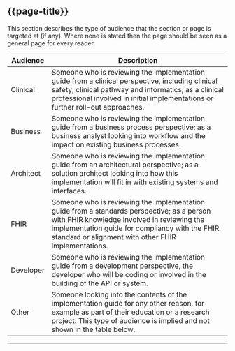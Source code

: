 ## {{page-title}}

<p>This section describes the type of audience that the section or page is targeted at (if any). Where none is stated
    then the page should be seen as a general page for every reader.</p>
<table class="regular">
    <thead>
        <tr>
            <th>Audience</th>
            <th>Description</th>
        </tr>
    </thead>
    <tbody>
        <tr>
            <td>Clinical</td>
            <td>Someone who is reviewing the implementation guide from a clinical perspective, including clinical
                safety, clinical pathway and informatics; as a clinical professional involved in initial implementations
                or further roll-out approaches.</td>
        </tr>
        <tr>
            <td>Business</td>
            <td>Someone who is reviewing the implementation guide from a business process perspective; as a business
                analyst looking into workflow and the impact on existing business processes.</td>
        </tr>
        <tr>
            <td>Architect</td>
            <td>Someone who is reviewing the implementation guide from an architectural perspective; as a solution
                architect looking into how this implementation will fit in with existing systems and interfaces.</td>
        </tr>
        <tr>
            <td>FHIR</td>
            <td>Someone who is reviewing the implementation guide from a standards perspective; as a person with FHIR
                knowledge involved in reviewing the implementation guide for compliancy with the FHIR standard or
                alignment with other FHIR implementations.</td>
        </tr>
        <tr>
            <td>Developer</td>
            <td>Someone who is reviewing the implementation guide from a development perspective, the developer who will
                be coding or involved in the building of the API or system.</td>
        </tr>
        <tr>
            <td>Other</td>
            <td>Someone looking into the contents of the implementation guide for any other reason, for example as part
                of their education or a research project. This type of audience is implied and not shown in the table
                below.</td>
        </tr>
    </tbody>
</table>

---

</br>